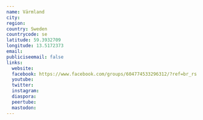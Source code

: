 ```yaml
---
name: Värmland
city:
region:
country: Sweden
countrycode: se
latitude: 59.3932709
longitude: 13.5172373
email:
publiciseemail: false
links:
  website:
  facebook: https://www.facebook.com/groups/604774533296312/?ref=br_rs
  youtube:
  twitter:
  instagram:
  diaspora:
  peertube:
  mastodon:
---
```

